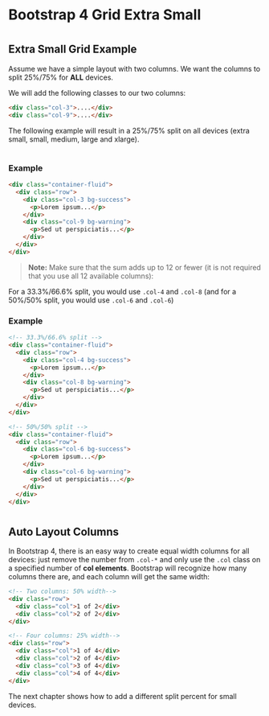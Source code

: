 Bootstrap 4 Grid Extra Small
============================

#  

Extra Small Grid Example
------------------------

Assume we have a simple layout with two columns. We want the columns to split 25%/75% for **ALL** devices.

We will add the following classes to our two columns:

``` html
<div class="col-3">....</div>
<div class="col-9">....</div>
```

The following example will result in a 25%/75% split on all devices (extra small, small, medium, large and xlarge).

# 

### Example

``` html
<div class="container-fluid">
  <div class="row">
    <div class="col-3 bg-success">
      <p>Lorem ipsum...</p>
    </div>
    <div class="col-9 bg-warning">
      <p>Sed ut perspiciatis...</p>
    </div>
  </div>
</div>
```

> **Note:** Make sure that the sum adds up to 12 or fewer (it is not required that you use all 12 available columns):

For a 33.3%/66.6% split, you would use `.col-4` and `.col-8` (and for a 50%/50% split, you would use `.col-6` and `.col-6`)

### Example

``` html
<!-- 33.3%/66.6% split -->
<div class="container-fluid">
  <div class="row">
    <div class="col-4 bg-success">
      <p>Lorem ipsum...</p>
    </div>
    <div class="col-8 bg-warning">
      <p>Sed ut perspiciatis...</p>
    </div>
  </div>
</div>

<!-- 50%/50% split -->
<div class="container-fluid">
  <div class="row">
    <div class="col-6 bg-success">
      <p>Lorem ipsum...</p>
    </div>
    <div class="col-6 bg-warning">
      <p>Sed ut perspiciatis...</p>
    </div>
  </div>
</div>
```

#  

Auto Layout Columns
-------------------

In Bootstrap 4, there is an easy way to create equal width columns for all devices: just remove the number from `.col-*` and only use the `.col` class on a specified number of **col elements**. Bootstrap will recognize how many columns there are, and each column will get the same width:

``` html
<!-- Two columns: 50% width-->
<div class="row">
  <div class="col">1 of 2</div>
  <div class="col">2 of 2</div>
</div>

<!-- Four columns: 25% width-->
<div class="row">
  <div class="col">1 of 4</div>
  <div class="col">2 of 4</div>
  <div class="col">3 of 4</div>
  <div class="col">4 of 4</div>
</div>
```

The next chapter shows how to add a different split percent for small devices.